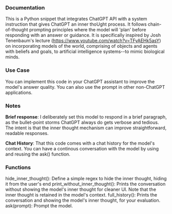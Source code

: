 ### Documentation

This is a Python snippet that integrates ChatGPT API with a system instruction that gives ChatGPT an inner thoUght process. It follows chain-of-thought prompting principles where the model will 'plan' before responding with an answer or guidance. It is specifically inspired by Josh Tenenbaum's lecture (https://www.youtube.com/watch?v=TFyAEHk5asY) on incorporating models of the world, comprising of objects and agents with beliefs and goals, to artificial intelligence systems--to mimic biological minds.

### Use Case

You can implement this code in your ChatGPT assistant to improve the model's answer quality. You can also use the prompt in other non-ChatGPT applications.

### Notes

**Brief response**: I deliberately set this model to respond in a brief paragraph, as the bullet-point storms ChatGPT always do gets verbose and tedious. The intent is that the inner thought mechanism can improve straightforward, readable responses.

**Chat History**: That this code comes with a chat history for the model's context. You can have a continous conversation with the model by using and reusing the ask() function.

### Functions
hide_inner_thought(): Define a simple regex to hide the inner thought, hiding it from the user's end
print_without_inner_thought(): Prints the conversation without showing the model's inner thought for cleaner UI. Note that the inner thought is retained in the model's context.
full_history(): Prints the conversation and showing the model's inner thought, for your evaluation.
ask(prompt): Prompt the model. 
